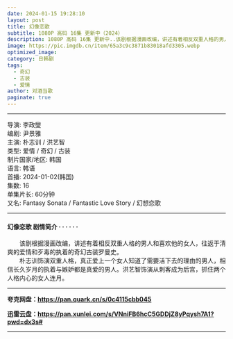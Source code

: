 ```yaml
---
date: 2024-01-15 19:28:10
layout: post
title: 幻像恋歌
subtitle: 1080P 高码 16集 更新中（2024）
description: 1080P 高码 16集 更新中..该剧根据漫画改编，讲述有着相反双重人格的男人和喜欢他的女人，往返于清爽的爱情和歹毒的执着的奇幻古装罗曼史...
image: https://pic.imgdb.cn/item/65a3c9c3871b83018afd3305.webp
optimized_image: 
category: 日韩剧
tags:
  - 奇幻
  - 古装
  - 爱情
author: 对酒当歌
paginate: true
---
```

---

导演: 李政燮  
编剧: 尹景雅  
主演: 朴志训 / 洪艺智  
类型: 爱情 / 奇幻 / 古装  
制片国家/地区: 韩国  
语言: 韩语  
首播: 2024-01-02(韩国)  
集数: 16  
单集片长: 60分钟  
又名: Fantasy Sonata / Fantastic Love Story / 幻想恋歌  

---

#### 幻像恋歌 剧情简介 · · · · · ·

　　该剧根据漫画改编，讲述有着相反双重人格的男人和喜欢他的女人，往返于清爽的爱情和歹毒的执着的奇幻古装罗曼史。  
　　朴志训饰演双重人格，真正爱上一个女人知道了需要活下去的理由的男人，相信长久岁月的执着与嫉妒都是真爱的男人。洪艺智饰演从刺客成为后宫，抓住两个人格内心的女人连月。

---

**夸克网盘：<https://pan.quark.cn/s/0c4115cbb045>**

**迅雷云盘：<https://pan.xunlei.com/s/VNniFB6hcC5GDDjZ8yPqysh7A1?pwd=dx3s#>**

---
